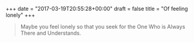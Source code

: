 +++
date = "2017-03-19T20:55:28+00:00"
draft = false
title = "Of feeling lonely"
+++


> Maybe you feel lonely so that you seek for the One Who is Always There and Understands.